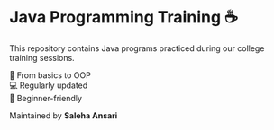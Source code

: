 # Java Programming Training ☕️

This repository contains Java programs practiced during our college training sessions.

📘 From basics to OOP  
💻 Regularly updated  
🔰 Beginner-friendly

Maintained by **Saleha Ansari**
